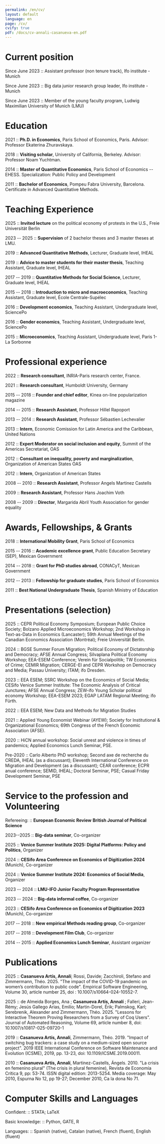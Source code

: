 ```yaml
---
permalink: /en/cv/
layout: default
language: en
page: /cv/
cvify: true
pdf: /docs/cv-annali-casanueva-en.pdf
---
```


Current position
================

Since June 2023 :: Assistant professor (non tenure track), Ifo institute - Munich 

Since June 2023 :: Big data junior research group leader, Ifo institute - Munich

Since June 2023 :: Member of the young faculty program, Ludwig Maximilian University of Munich (LMU)

Education
=========

2021 :: **Ph.D. in Economics**, Paris School of Economics, Paris. Advisor: Professor Ekaterina Zhuravskaya.

2018 :: **Visiting scholar**, University of California, Berkeley. Advisor: Professor Noam Yuchtman.

2014 :: **Master of Quantitative Economics**, Paris School of Economics -- EHESS. Specialization: Public Policy and Development

2011 :: **Bachelor of Economics**, Pompeu Fabra University, Barcelona. Certificate in Advanced Quantitative Methods.

Teaching Experience
===================

2025 :: **Invited lecture** on the political economy of protests in the U.S., Freie Universität Berlin

2023 -- 2025 :: **Supervision** of 2 bachelor theses and 3 master theses at LMU.

2019 :: **Advanced Quantitative Methods**, Lecturer, Graduate level, IHEAL

2019 :: **Advice to master students for their master thesis**, Teaching Assistant, Graduate level, IHEAL

2017 -- 2019 :: **Quantitative Methods for Social Science**, Lecturer, Graduate level, IHEAL

2015 -- 2018 :: **Introduction to micro and macroeconomics**, Teaching Assistant, Graduate level, École Centrale-Supélec

2016 :: **Development economics**, Teaching Assistant, Undergraduate level, SciencePo

2016 :: **Gender economics**, Teaching Assistant, Undergraduate level, SciencePo

2015 :: **Microeconomics**, Teaching Assistant, Undergraduate level, Paris 1-La Sorbonne

Professional experience
=======================

2022 :: **Research consultant**, INRIA-Paris research center, France.

2021 :: **Research consultant**, Humboldt University, Germany

2015 -- 2018 :: **Founder and chief editor**, Kinea on-line popularization magazine

2014 -- 2015 :: **Research Assistant**, Professor Hillel Rapoport

2013 -- 2014 :: **Research Assistant**, Professor Sébastien Lechevalier

2013 :: **Intern**, Economic Comission for Latin America and the Caribbean, United Nations

2012 :: **Expert Moderator on social inclusion and equity**, Summit of the Americas Secretariat, OAS

2012 :: **Consultant on inequality, poverty and marginalization**, Organization of American States OAS

2012 :: **Intern**, Organization of American States

2008 -- 2010 :: **Research Assistant**, Professor Angels Martinez Castells

2009 :: **Research Assistant**, Professor Hans Joachim Voth

2008 -- 2009 :: **Director**, Margarida Abril Youth Association for gender equality



Awards, Fellowships, & Grants
=============================

2018 :: **International Mobility Grant**, Paris School of Economics

2015 -- 2016 :: **Academic excellence grant**, Public Education Secretary (SEP), Mexican Government

2014 -- 2018 :: **Grant for PhD studies abroad**, CONACyT, Mexican Government

2012 -- 2013 :: **Fellowship for graduate studies**, Paris School of Economics

2011 :: **Best National Undergraduate Thesis**, Spanish Ministry of Education


Presentations (selection)
========================

2025 :: CEPR Political Economy Symposium; 
European Public Choice Society;
Bolzano Applied Microeconomics Workshop;
2nd Workshop in Text-as-Data in Economics (Lancaster);
59th Annual Meetings of the Canadian Economics Association (Montréal);
Freie Universität Berlin.

2024 :: BGSE Summer Forum Migration;
Political Economy of Dictatorship and Democracy;
AFSE Annual Congress;
Silvaplana Political Economy Workshop;
EEA-ESEM Conference;
Verein für Socialpolitik;
TW Economics of Crime;
CEMIR Migration;
CERGE-EI and CEPR Workshop on Democracy and Media;
Passau University;
ITAM;
ifo Dresden.

2023 :: EEA ESEM; 
SSRC Workshop on the Economics of Social Media;
CESifo Venice Summer Institute: The Economic Analysis of Critical Junctures;
AFSE Annual Congress;
ZEW-ifo Young Scholar political economy Workshop;
EEA-ESEM 2023;
EGAP LATAM Regional Meeting;
ifo Fürth.

2022 :: EEA ESEM;
New Data and Methods for Migration Studies

2021 :: Applied Young Economist Webinar (AYEW);
Society for Institutional & Organizational Economics;
69th Congress of the French Economic Association (AFSE).

2020 :: HiCN annual workshop: Social unrest and violence in times of pandemics;
Applied Economics Lunch Seminar, PSE.

Pre-2020 :: Carlo Alberto PhD workshop; Second axe de recherche du CREDA, IHEAL (as a discussant);
Eleventh International Conference on Migration and Development (as a discussant); CEAR
conference; ECPR anual conference; SEMID, IHEAL; Doctoral Seminar, PSE; Casual Friday
Development Seminar, PSE


Service to the profession and Volunteering
==========================================

Refereeing: :: **European Economic Review** **British Journal of Political Science**

2023--2025 :: **Big-data seminar**, Co-organizer

2025 :: **Venice Summer Institute 2025: Digital Platforms: Policy and Politics**, Organizer

2024 :: **CESifo Area Conference on Economics of Digitization 2024** (Munich), Co-organizer

2024 :: **Venice Summer Institute 2024: Economics of Social Media**, Organizer

2023 -- 2024 :: **LMU-IFO Junior Faculty Program Representative**

2023 -- 2024 :: **Big-data informal coffee**, Co-organizer

2023 :: **CESifo Area Conference on Economics of Digitization 2023** (Munich), Co-organizer

2017 -- 2018 :: **New empirical Methods reading group**, Co-organizer

2017 -- 2018 :: **Development Film Club**, Co-organizer

2014 -- 2015 :: **Applied Economics Lunch Seminar**, Assistant organizer

Publications
============

2025 :: **Casanueva Artís, Annalí**; Rossi, Davide; Zacchiroli, Stefano and Zimmermann, Théo. 2025. "The impact of the COVID-19 pandemic on women’s contribution to public code". Empirical Software Engineering, Volume 30, article number 25, doi : 10.1007/s10664-024-10552-7.

2025 :: de Almeida Borges, Ana ; **Casanueva Artís, Annalí** ; Falleri, Jean-Rémy; Jesús Gallego Arias, Emilio; Martin-Dorel, Érik; Palmskog, Karl; Serebrenik, Alexander and Zimmermann, Théo. 2025. "Lessons for Interactive Theorem Proving Researchers from a Survey of Coq Users". Journal of Automated Reasoning,  Volume 69, article number 8, doi: 10.1007/s10817-025-09720-1

2019 :: **Casanueva Artís, Annalí**, Zimmermann, Théo. 2019. "Impact of switching bug trackers: a case study on a medium-sized open source project". 2019 IEEE International Conference on Software Maintenance and Evolution (ICSME), 2019, pp. 13-23, doi: 10.1109/ICSME.2019.00011.

2010 :: **Casanueva Artís, Annalí**, Martinez-Castells, Ángels. 2010. "La crisis en femenino plural" (The crisis in plural femenine), Revista de Economía Crítica 9, pp: 53-74. ISSN digital edition: 2013-5254. Media coverage: May 2010, Espurna No 12, pp 19-27; December 2010, Ca la dona No 71.

Computer Skills and Languages
=============================

Confident: :: STATA; LaTeX

Basic knowledge: :: Python, GATE, R

Languages: :: Spanish (native), Catalan (native), French (fluent), English (fluent)
